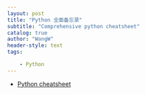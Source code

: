```yaml
---
layout: post
title: "Python 全面备忘录"
subtitle: "Comprehensive python cheatsheet"
catalog: true
author: "WangW"
header-style: text
tags: 

    - Python
---
```


- [Python cheatsheet](https://github.com/learnroad/python-cheatsheet)

